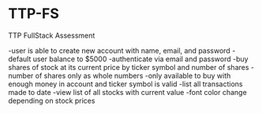 # TTP-FS
TTP FullStack Assessment


-user is able to create new account with name, email, and password
-default user balance to $5000
-authenticate via email and password
-buy shares of stock at its current price by ticker symbol and number of shares
-number of shares only as whole numbers
-only available to buy with enough money in account and ticker symbol is valid
-list all transactions made to date
-view list of all stocks with current value
-font color change depending on stock prices
